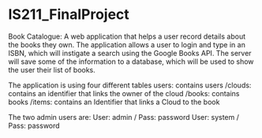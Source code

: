 # IS211_FinalProject
Book Catalogue: A web application that helps a user record details about the books they
own. The application allows a user to login and type in an ISBN, which will instigate a
search using the Google Books API. The server will save some of the information to a
database, which will be used to show the user their list of books. 

The application is using four different tables 
users: contains users 
/clouds: contains an identifier that links the owner of the cloud 
/books: contains books 
/items: contains an Identifier that links a Cloud to the book

The two admin users are:
User: admin / Pass: password 
User: system / Pass: password
